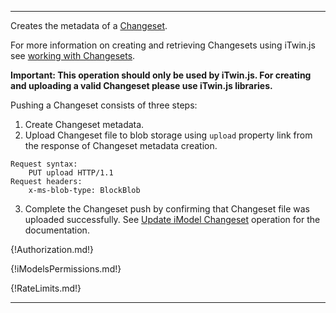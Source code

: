 ---

Creates the metadata of a [Changeset](https://www.itwinjs.org/learning/glossary/#changeset).

For more information on creating and retrieving Changesets using iTwin.js see [working with Changesets](https://www.itwinjs.org/learning/imodelhub/briefcases/).

 **Important: This operation should only be used by iTwin.js. For creating and uploading a valid Changeset please use iTwin.js libraries.**

Pushing a Changeset consists of three steps:

1. Create Changeset metadata.
2. Upload Changeset file to blob storage using `upload` property link from the response of Changeset metadata creation.
```
Request syntax:
    PUT upload HTTP/1.1
Request headers:
    x-ms-blob-type: BlockBlob
```

3. Complete the Changeset push by confirming that Changeset file was uploaded successfully. See [Update iModel Changeset](https://developer.bentley.com/apis/imodels-v2/operations/update-imodel-changeset/) operation for the documentation.

{!Authorization.md!}

{!iModelsPermissions.md!}

{!RateLimits.md!}

---